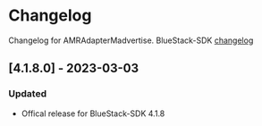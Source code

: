 # Changelog

Changelog for AMRAdapterMadvertise. 
BlueStack-SDK [changelog](https://bitbucket.org/mngcorp/mngads-demo-ios/wiki/Home)

## [4.1.8.0] - 2023-03-03
### Updated
- Offical release for BlueStack-SDK 4.1.8
